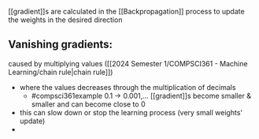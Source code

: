 [[gradient]]s are calculated in the [[Backpropagation]] process to update the weights in the desired direction
## Vanishing gradients:
caused by multiplying values ([[2024 Semester 1/COMPSCI361 - Machine Learning/chain rule|chain rule]])
- where the values decreases through the multiplication of decimals
	- #compsci361example 0.1 $\rightarrow$ 0.001,...
[[gradient]]s become smaller & smaller and can become close to 0
- this can slow down or stop the learning process (very small weights' update)
- 